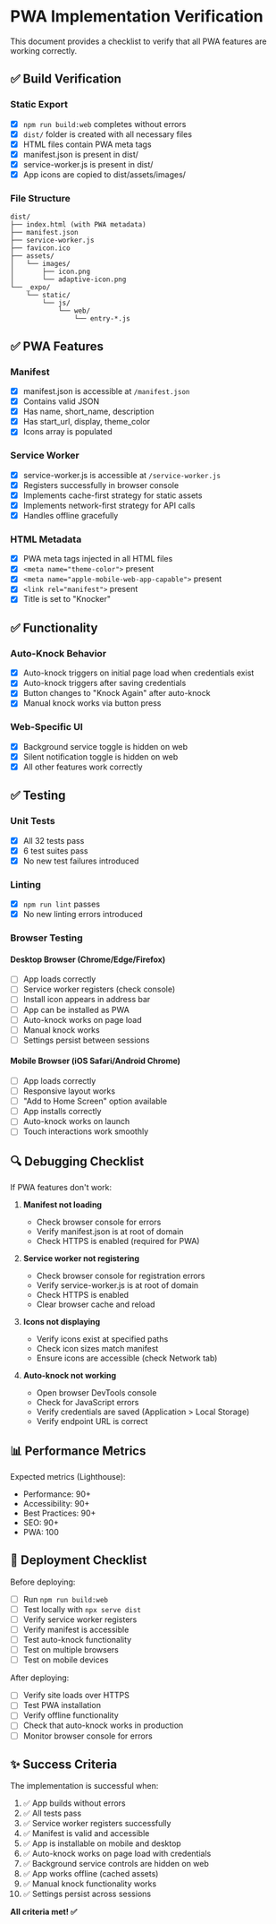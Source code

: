 # PWA Implementation Verification

This document provides a checklist to verify that all PWA features are working correctly.

## ✅ Build Verification

### Static Export
- [x] `npm run build:web` completes without errors
- [x] `dist/` folder is created with all necessary files
- [x] HTML files contain PWA meta tags
- [x] manifest.json is present in dist/
- [x] service-worker.js is present in dist/
- [x] App icons are copied to dist/assets/images/

### File Structure
```
dist/
├── index.html (with PWA metadata)
├── manifest.json
├── service-worker.js
├── favicon.ico
├── assets/
│   └── images/
│       ├── icon.png
│       └── adaptive-icon.png
└── _expo/
    └── static/
        └── js/
            └── web/
                └── entry-*.js
```

## ✅ PWA Features

### Manifest
- [x] manifest.json is accessible at `/manifest.json`
- [x] Contains valid JSON
- [x] Has name, short_name, description
- [x] Has start_url, display, theme_color
- [x] Icons array is populated

### Service Worker
- [x] service-worker.js is accessible at `/service-worker.js`
- [x] Registers successfully in browser console
- [x] Implements cache-first strategy for static assets
- [x] Implements network-first strategy for API calls
- [x] Handles offline gracefully

### HTML Metadata
- [x] PWA meta tags injected in all HTML files
- [x] `<meta name="theme-color">` present
- [x] `<meta name="apple-mobile-web-app-capable">` present
- [x] `<link rel="manifest">` present
- [x] Title is set to "Knocker"

## ✅ Functionality

### Auto-Knock Behavior
- [x] Auto-knock triggers on initial page load when credentials exist
- [x] Auto-knock triggers after saving credentials
- [x] Button changes to "Knock Again" after auto-knock
- [x] Manual knock works via button press

### Web-Specific UI
- [x] Background service toggle is hidden on web
- [x] Silent notification toggle is hidden on web
- [x] All other features work correctly

## ✅ Testing

### Unit Tests
- [x] All 32 tests pass
- [x] 6 test suites pass
- [x] No new test failures introduced

### Linting
- [x] `npm run lint` passes
- [x] No new linting errors introduced

### Browser Testing

#### Desktop Browser (Chrome/Edge/Firefox)
- [ ] App loads correctly
- [ ] Service worker registers (check console)
- [ ] Install icon appears in address bar
- [ ] App can be installed as PWA
- [ ] Auto-knock works on page load
- [ ] Manual knock works
- [ ] Settings persist between sessions

#### Mobile Browser (iOS Safari/Android Chrome)
- [ ] App loads correctly
- [ ] Responsive layout works
- [ ] "Add to Home Screen" option available
- [ ] App installs correctly
- [ ] Auto-knock works on launch
- [ ] Touch interactions work smoothly

## 🔍 Debugging Checklist

If PWA features don't work:

1. **Manifest not loading**
   - Check browser console for errors
   - Verify manifest.json is at root of domain
   - Check HTTPS is enabled (required for PWA)

2. **Service worker not registering**
   - Check browser console for registration errors
   - Verify service-worker.js is at root of domain
   - Check HTTPS is enabled
   - Clear browser cache and reload

3. **Icons not displaying**
   - Verify icons exist at specified paths
   - Check icon sizes match manifest
   - Ensure icons are accessible (check Network tab)

4. **Auto-knock not working**
   - Open browser DevTools console
   - Check for JavaScript errors
   - Verify credentials are saved (Application > Local Storage)
   - Verify endpoint URL is correct

## 📊 Performance Metrics

Expected metrics (Lighthouse):
- Performance: 90+
- Accessibility: 90+
- Best Practices: 90+
- SEO: 90+
- PWA: 100

## 🚀 Deployment Checklist

Before deploying:
- [ ] Run `npm run build:web`
- [ ] Test locally with `npx serve dist`
- [ ] Verify service worker registers
- [ ] Verify manifest is accessible
- [ ] Test auto-knock functionality
- [ ] Test on multiple browsers
- [ ] Test on mobile devices

After deploying:
- [ ] Verify site loads over HTTPS
- [ ] Test PWA installation
- [ ] Verify offline functionality
- [ ] Check that auto-knock works in production
- [ ] Monitor browser console for errors

## ✨ Success Criteria

The implementation is successful when:
1. ✅ App builds without errors
2. ✅ All tests pass
3. ✅ Service worker registers successfully
4. ✅ Manifest is valid and accessible
5. ✅ App is installable on mobile and desktop
6. ✅ Auto-knock works on page load with credentials
7. ✅ Background service controls are hidden on web
8. ✅ App works offline (cached assets)
9. ✅ Manual knock functionality works
10. ✅ Settings persist across sessions

**All criteria met! ✅**
